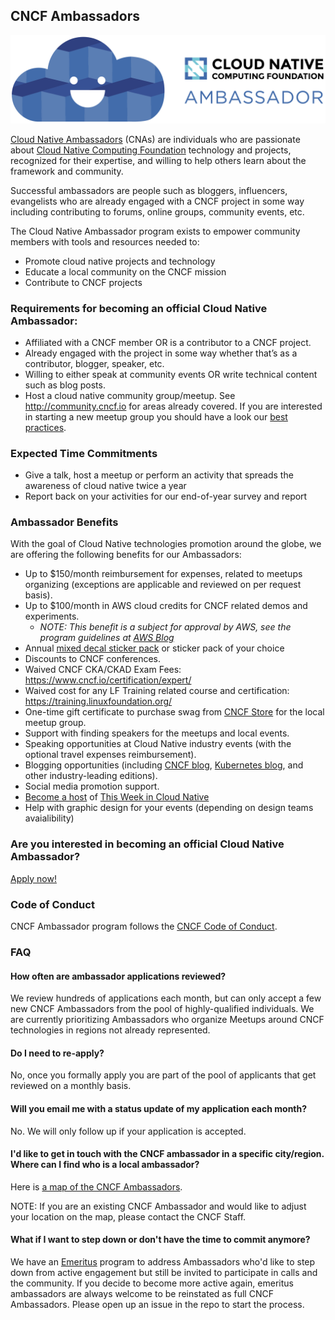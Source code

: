 ## CNCF Ambassadors

![CNCF Ambassador](https://raw.githubusercontent.com/cncf/artwork/master/other/ambassador/horizontal/color/cncf-ambassador-horizontal-color.png)

[Cloud Native Ambassadors](https://www.cncf.io/people/ambassadors/) (CNAs) are individuals who are passionate about [Cloud Native Computing Foundation](https://www.cncf.io/) technology and projects, recognized for their expertise, and willing to help others learn about the framework and community.

Successful ambassadors are people such as bloggers, influencers, evangelists who are already engaged with a CNCF project in some way including contributing to forums, online groups, community events, etc.

The Cloud Native Ambassador program exists to empower community members with tools and resources needed to:
* Promote cloud native projects and technology
* Educate a local community on the CNCF mission
* Contribute to CNCF projects

### Requirements for becoming an official Cloud Native Ambassador:
* Affiliated with a CNCF member OR is a contributor to a CNCF project.
* Already engaged with the project in some way whether that’s as a contributor, blogger, speaker, etc.
* Willing to either speak at community events OR write technical content such as blog posts.
* Host a cloud native community group/meetup. See http://community.cncf.io for areas already covered.
  If you are interested in starting a new meetup group you should have a look our [best practices](https://github.com/cncf/communitygroups#best-practices).
  
### Expected Time Commitments
* Give a talk, host a meetup or perform an activity that spreads the awareness of cloud native twice a year
* Report back on your activities for our end-of-year survey and report

### Ambassador Benefits
With the goal of Cloud Native technologies promotion around the globe, we are offering the following benefits for our Ambassadors:
* Up to $150/month reimbursement for expenses, related to meetups organizing (exceptions are applicable and reviewed on per request basis).
* Up to $100/month in AWS cloud credits for CNCF related demos and experiments.
  * _NOTE: This benefit is a subject for approval by AWS, see the program guidelines at [AWS Blog](https://aws.amazon.com/blogs/opensource/aws-promotional-credits-open-source-projects/)_
* Annual [mixed decal sticker pack](https://store.cncf.io/collections/ambassador-packs/products/mixed-decal-pack) or sticker pack of your choice
* Discounts to CNCF conferences.
* Waived CNCF CKA/CKAD Exam Fees: https://www.cncf.io/certification/expert/
* Waived cost for any LF Training related course and certification: https://training.linuxfoundation.org/
* One-time gift certificate to purchase swag from [CNCF Store](https://store.cncf.io/) for the local meetup group.
* Support with finding speakers for the meetups and local events.
* Speaking opportunities at Cloud Native industry events (with the optional travel expenses reimbursement).
* Blogging opportunities (including [CNCF blog](https://www.cncf.io/blog/), [Kubernetes blog](http://blog.kubernetes.io/), and other industry-leading editions).
* Social media promotion support.
* [Become a host](https://github.com/cncf/ambassadors/blob/master/Hosting-This-Week-in-Cloud-Native.md) of [This Week in Cloud Native](http://cloudnative.tv/)
* Help with graphic design for your events (depending on design teams avaialibility) 

### Are you interested in becoming an official Cloud Native Ambassador?

[Apply now!](https://www.cncf.io/people/ambassadors/application/)

### Code of Conduct

CNCF Ambassador program follows the [CNCF Code of Conduct](https://github.com/cncf/foundation/blob/master/code-of-conduct.md).

### FAQ

#### How often are ambassador applications reviewed?

We review hundreds of applications each month, but can only accept a few new CNCF Ambassadors from the pool of highly-qualified individuals. 
We are currently prioritizing Ambassadors who organize Meetups around CNCF technologies in regions not already represented.

#### Do I need to re-apply?

No, once you formally apply you are part of the pool of applicants that get reviewed on a monthly basis.

#### Will you email me with a status update of my application each month?

No. We will only follow up if your application is accepted.

#### I'd like to get in touch with the CNCF ambassador in a specific city/region. Where can I find who is a local ambassador?

Here is [a map of the CNCF Ambassadors](https://drive.google.com/open?id=1fb0UPi8ijeexueBxcpGuvVlZ_8hJHXVQ&usp=sharing).

NOTE: If you are an existing CNCF Ambassador and would like to adjust your location on the map, please contact the CNCF Staff.

#### What if I want to step down or don't have the time to commit anymore? 

We have an [Emeritus](EMERITUS.md) program to address Ambassadors who'd like to step down from active engagement but still be invited to participate in calls and the community. If you decide to become more active again, emeritus ambassadors are always welcome to be reinstated as full CNCF Ambassadors. Please open up an issue in the repo to start the process.
